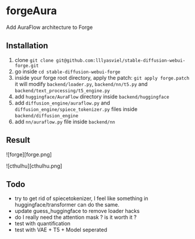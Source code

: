 # forgeAura

Add AuraFlow architecture to Forge

## Installation

1) clone `git clone git@github.com:lllyasviel/stable-diffusion-webui-forge.git`
2) go inside `cd stable-diffusion-webui-forge`
3) inside your forge root directory, apply the patch: `git apply forge.patch` it will modify `backend/loader.py`, `backend/nn/t5.py` and `backend/text_processing/t5_engine.py`
4) add `huggingface/AuraFlow` directory inside `backend/huggingface`
5) add `diffusion_engine/auraflow.py` and `diffusion_engine/spiece_tokenizer.py` files inside `backend/diffusion_engine`
6) add `nn/auraflow.py` file inside `backend/nn`

## Result

![forge][forge.png]

![cthulhu][cthulhu.png]

## Todo

- try to get rid of spiecetokenizer, I feel like something in huggingface/transformer can do the same.
- update guess_huggingface to remove loader hacks
- do I really need the attention mask ? is it worth it ?
- test with quantification
- test with VAE + T5 + Model seperated
